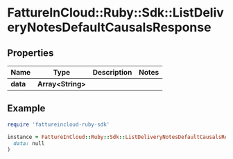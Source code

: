 # FattureInCloud::Ruby::Sdk::ListDeliveryNotesDefaultCausalsResponse

## Properties

| Name | Type | Description | Notes |
| ---- | ---- | ----------- | ----- |
| **data** | **Array&lt;String&gt;** |  |  |

## Example

```ruby
require 'fattureincloud-ruby-sdk'

instance = FattureInCloud::Ruby::Sdk::ListDeliveryNotesDefaultCausalsResponse.new(
  data: null
)
```

